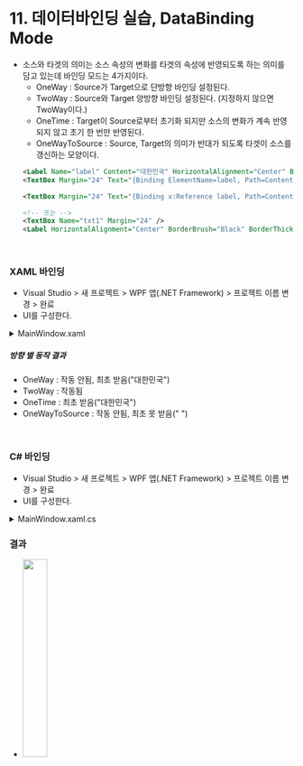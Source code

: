 # 11. 데이터바인딩 실습, DataBinding Mode
- 소스와 타겟의 의미는 소스 속성의 변화를 타겟의 속성에 반영되도록 하는 의미를 담고 있는데 바인딩 모드는 4가지이다.
  - OneWay : Source가 Target으로 단방향 바인딩 설정된다.
  - TwoWay : Source와 Target 양방향 바인딩 설정된다. (지정하지 않으면 TwoWay이다.)
  - OneTime : Target이 Source로부터 초기화 되지만 소스의 변화가 계속 반영되지 않고 초기 한 번만 반영된다.
  - OneWayToSource : Source, Target의 의미가 반대가 되도록 타겟이 소스를 갱신하는 모양이다.
  ```xml
  <Label Name="label" Content="대한민국" HorizontalAlignment="Center" BorderBrush="Black" BorderThickness="2"/> <!--Source-->
  <TextBox Margin="24" Text="{Binding ElementName=label, Path=Content, UpdateSourceTrigger=PropertyChanged}"/> <!--Target--> <!-- 객체 : label, 속성 content -->
  
  <TextBox Margin="24" Text="{Binding x:Reference label, Path=Content, UpdateSourceTrigger=PropertyChanged}"/> <!-- x:Reference 가능 -->
  
  <!-- 또는 -->
  <TextBox Name="txt1" Margin="24" />
  <Label HorizontalAlignment="Center" BorderBrush="Black" BorderThickness="2" Content="{Binding ElementName=txt1, Path=Text}" />
  ```

<br>

### XAML 바인딩

- Visual Studio > 새 프로젝트 > WPF 앱(.NET Framework) > 프로젝트 이름 변경 > 완료
- UI를 구성한다.
<details><summary>MainWindow.xaml</summary>

```xml
<Window x:Class="_11.wpfDataBinding.MainWindow"
        xmlns="http://schemas.microsoft.com/winfx/2006/xaml/presentation"
        xmlns:x="http://schemas.microsoft.com/winfx/2006/xaml"
        xmlns:d="http://schemas.microsoft.com/expression/blend/2008"
        xmlns:mc="http://schemas.openxmlformats.org/markup-compatibility/2006"
        xmlns:local="clr-namespace:_11.wpfDataBinding"
        mc:Ignorable="d"
        Title="MainWindow" Height="450" Width="800">
    <StackPanel>
        <!--Binding Target-->
        <!--UpdateSourceTrigger는 타겟이 소스를 갱신하는 타이밍을 지정-->
        <!--TextBox인 경우 LostFocus가 기본이므로 값이 바뀔때마다 갱신하기 위해 PropertyChanged로 설정-->
        <TextBox Margin="24" Text="{Binding ElementName=label, Path=Content, UpdateSourceTrigger=PropertyChanged, Mode = TwoWay}"/> <!--Target-->
        <Label Name="label" Content="대한민국" HorizontalAlignment="Center" BorderBrush="Black" BorderThickness="2"/> <!--Source-->
    </StackPanel>
</Window>
```
</details>

##### 방향 별 동작 결과
- OneWay : 작동 안됨, 최초 받음("대한민국")
- TwoWay : 작동됨
- OneTime : 최초 받음("대한민국")
- OneWayToSource : 작동 안됨, 최초 못 받음(" ")


<br>

### C# 바인딩

- Visual Studio > 새 프로젝트 > WPF 앱(.NET Framework) > 프로젝트 이름 변경 > 완료
- UI를 구성한다.
<details><summary>MainWindow.xaml.cs</summary>

```cs
namespace _11.wpfDataBinding___2
{
    public partial class MainWindow : Window
    {
        public MainWindow()
        {
            InitializeComponent();

            Binding bind = new Binding();
            bind.Source = text;
            bind.Path = new PropertyPath(TextBox.TextProperty);

            label.SetBinding(Label.ContentProperty, bind);
        }
    }
}
```
</details>

### 결과

- <img src="https://user-images.githubusercontent.com/66783849/190459887-42fe4bdf-e886-4c25-9500-e881c491f2ff.png" width="30%">
